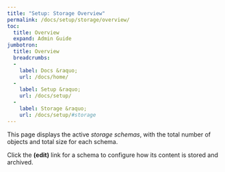 ```yaml
---
title: "Setup: Storage Overview"
permalink: /docs/setup/storage/overview/
toc:
  title: Overview
  expand: Admin Guide
jumbotron:
  title: Overview
  breadcrumbs:
  - 
    label: Docs &raquo;
    url: /docs/home/
  - 
    label: Setup &raquo;
    url: /docs/setup/
  - 
    label: Storage &raquo;
    url: /docs/setup/#storage
---
```


This page displays the active _storage schemas_, with the total number of objects and total size for each schema.

Click the **(edit)** link for a schema to configure how its content is stored and archived.
